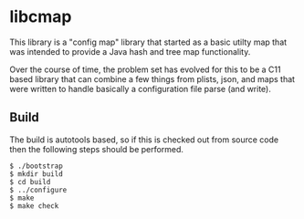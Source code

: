 # libcmap

This library is a "config map" library that started as a basic
utilty map that was intended to provide a Java hash and tree map
functionality.

Over the course of time, the problem set has evolved for this
to be a C11 based library that can combine a few things from
plists, json, and maps that were written to handle basically
a configuration file parse (and write).

## Build

The build is autotools based, so if this is checked out from source
code then the following steps should be performed.

```
$ ./bootstrap
$ mkdir build
$ cd build
$ ../configure
$ make
$ make check
```
